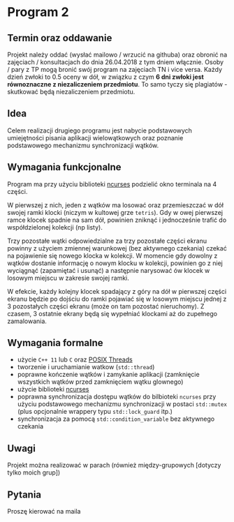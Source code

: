 Program 2
=========

Termin oraz oddawanie
---------------------

Projekt należy oddać (wysłać mailowo / wrzucić na githuba) oraz obronić na zajęciach / konsultacjach do dnia 26.04.2018 z tym dniem włącznie. Osoby / pary z TP mogą bronić swój program na zajęciach TN i vice versa. Każdy dzień zwłoki to 0.5 oceny w dół, w związku z czym **6 dni zwłoki jest równoznaczne z niezaliczeniem przedmiotu**. To samo tyczy się plagiatów - skutkować będą niezaliczeniem przedmiotu.

Idea
----

Celem realizacji drugiego programu jest nabycie podstawowych umiejętności pisania aplikacji wielowątkowych oraz poznanie podstawowego mechanizmu synchronizacji wątków.

Wymagania funkcjonalne
----------------------

Program ma przy użyciu biblioteki [ncurses](https://en.wikipedia.org/wiki/Ncurses) podzielić okno terminala na 4 części.

W pierwszej z nich, jeden z wątków ma losować oraz przemieszczać w dół swojej ramki klocki (niczym w kultowej grze `tetris`). Gdy w owej pierwszej ramce klocek spadnie na sam dół, powinien zniknąć i jednocześnie trafić do współdzielonej kolekcji (np listy).

Trzy pozostałe wątki odpowiedzialne za trzy pozostałe części ekranu powinny z użyciem zmiennej warunkowej (bez aktywnego czekania) czekać na pojawienie się nowego klocka w kolekcji. W momencie gdy dowolny z wątków dostanie informację o nowym klocku w kolekcji, powinien go z niej wyciągnąć (zapamiętać i usunąć) a następnie narysować ów klocek w losowym miejscu w zakresie swojej ramki.

W efekcie, każdy kolejny klocek spadający z góry na dół w pierwszej części ekranu będzie po dojściu do ramki pojawiać się w losowym miejscu jednej z 3 pozostałych części ekranu (może on tam pozostać nieruchomy). Z czasem, 3 ostatnie ekrany będą się wypełniać klockami aż do zupełnego zamalowania.

Wymagania formalne
------------------

 - użycie `C++ 11` lub `C` oraz [POSIX Threads](https://en.wikipedia.org/wiki/POSIX_Threads)
 - tworzenie i uruchamianie watkow (`std::thread`)
 - poprawne kończenie wątków i zamykanie aplikacji (zamknięcie wszystkich wątków przed zamknięciem wątku glownego)
 - użycie biblioteki [ncurses](https://en.wikipedia.org/wiki/Ncurses)
 - poprawna synchronizacja dostępu wątków do bilbioteki `ncurses` przy użyciu podstawowego mechanizmu synchronizacji w postaci `std::mutex` (plus opcjonalnie wrappery typu `std::lock_guard` itp.)
 - synchronizacja za pomocą `std::condition_variable` bez aktywnego czekania

Uwagi
-----

Projekt można realizować w parach (również między-grupowych [dotyczy tylko moich grup])

Pytania
-------

Proszę kierować na maila
